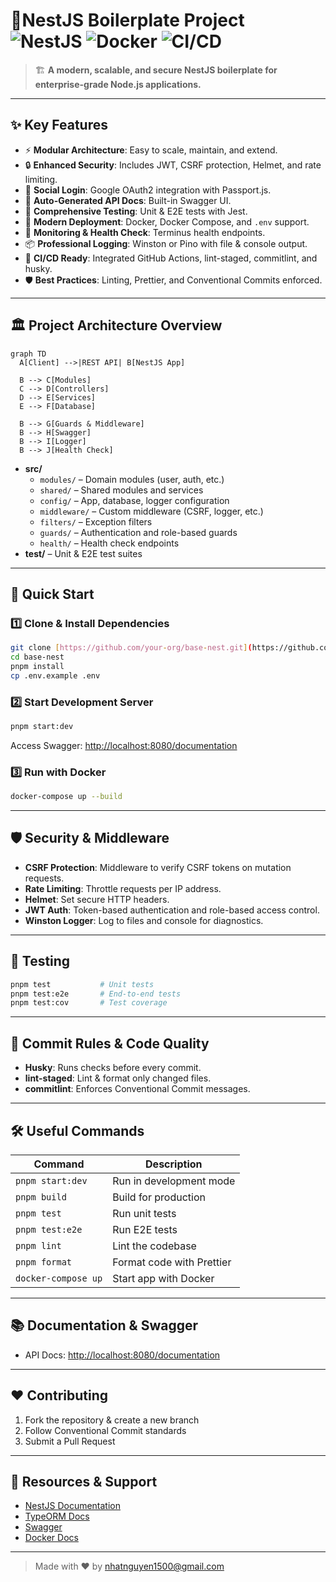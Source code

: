 # 🚀NestJS Boilerplate Project &nbsp; ![NestJS](https://img.shields.io/badge/NestJS-Base%20Template-E0234E?logo=nestjs) ![Docker](https://img.shields.io/badge/Docker-ready-blue?logo=docker) ![CI/CD](https://img.shields.io/badge/CI%2FCD-GitHub%20Actions-blue?logo=github-actions)

> 🏗️ **A modern, scalable, and secure NestJS boilerplate for enterprise-grade Node.js applications.**

---

## ✨ **Key Features**

- ⚡ **Modular Architecture**: Easy to scale, maintain, and extend.
- 🔒 **Enhanced Security**: Includes JWT, CSRF protection, Helmet, and rate limiting.
- 🔑 **Social Login**: Google OAuth2 integration with Passport.js.
- 📝 **Auto-Generated API Docs**: Built-in Swagger UI.
- 🧪 **Comprehensive Testing**: Unit & E2E tests with Jest.
- 🐳 **Modern Deployment**: Docker, Docker Compose, and `.env` support.
- 🚦 **Monitoring & Health Check**: Terminus health endpoints.
- 📦 **Professional Logging**: Winston or Pino with file & console output.
- 🤖 **CI/CD Ready**: Integrated GitHub Actions, lint-staged, commitlint, and husky.
- 🛡️ **Best Practices**: Linting, Prettier, and Conventional Commits enforced.

---

## 🏛️ **Project Architecture Overview**

```mermaid
graph TD
  A[Client] -->|REST API| B[NestJS App]

  B --> C[Modules]
  C --> D[Controllers]
  D --> E[Services]
  E --> F[Database]

  B --> G[Guards & Middleware]
  B --> H[Swagger]
  B --> I[Logger]
  B --> J[Health Check]
```

- **src/**
  - `modules/` – Domain modules (user, auth, etc.)
  - `shared/` – Shared modules and services
  - `config/` – App, database, logger configuration
  - `middleware/` – Custom middleware (CSRF, logger, etc.)
  - `filters/` – Exception filters
  - `guards/` – Authentication and role-based guards
  - `health/` – Health check endpoints
- **test/** – Unit & E2E test suites

---

## 🚀 **Quick Start**

### 1️⃣ Clone & Install Dependencies

```bash
git clone [https://github.com/your-org/base-nest.git](https://github.com/Nhatnguyen150100/Nestjs-boilerplate.git)
cd base-nest
pnpm install
cp .env.example .env
```

### 2️⃣ Start Development Server

```bash
pnpm start:dev
```

Access Swagger: [http://localhost:8080/documentation](http://localhost:8080/documentation)

### 3️⃣ Run with Docker

```bash
docker-compose up --build
```

---

## 🛡️ **Security & Middleware**

- **CSRF Protection**: Middleware to verify CSRF tokens on mutation requests.
- **Rate Limiting**: Throttle requests per IP address.
- **Helmet**: Set secure HTTP headers.
- **JWT Auth**: Token-based authentication and role-based access control.
- **Winston Logger**: Log to files and console for diagnostics.

---

## 🧪 **Testing**

```bash
pnpm test           # Unit tests
pnpm test:e2e       # End-to-end tests
pnpm test:cov       # Test coverage
```

---

## 📝 **Commit Rules & Code Quality**

- **Husky**: Runs checks before every commit.
- **lint-staged**: Lint & format only changed files.
- **commitlint**: Enforces Conventional Commit messages.

---

## 🛠️ **Useful Commands**

| Command             | Description               |
| ------------------- | ------------------------- |
| `pnpm start:dev`    | Run in development mode   |
| `pnpm build`        | Build for production      |
| `pnpm test`         | Run unit tests            |
| `pnpm test:e2e`     | Run E2E tests             |
| `pnpm lint`         | Lint the codebase         |
| `pnpm format`       | Format code with Prettier |
| `docker-compose up` | Start app with Docker     |

---

## 📚 **Documentation & Swagger**

- API Docs: [http://localhost:8080/documentation](http://localhost:8080/documentation)

---

## ❤️ **Contributing**

1. Fork the repository & create a new branch
2. Follow Conventional Commit standards
3. Submit a Pull Request

---

## 📣 **Resources & Support**

- [NestJS Documentation](https://docs.nestjs.com/)
- [TypeORM Docs](https://typeorm.io/)
- [Swagger](https://swagger.io/)
- [Docker Docs](https://docs.docker.com/)

---

> Made with ❤️ by nhatnguyen1500@gmail.com
